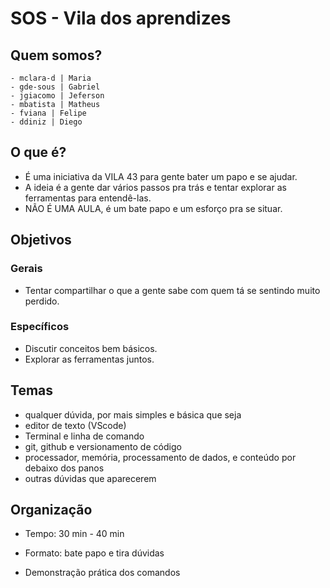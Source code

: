 # SOS - Vila dos aprendizes

## Quem somos?
	- mclara-d | Maria
	- gde-sous | Gabriel
	- jgiacomo | Jeferson
	- mbatista | Matheus
	- fviana | Felipe
	- ddiniz | Diego

## O que é?

- É uma iniciativa da VILA 43 para gente bater um papo e se ajudar.
- A ideia é a gente dar vários passos pra trás e tentar explorar as ferramentas para entendê-las.
- NÃO É UMA AULA, é um bate papo e um esforço pra se situar.


## Objetivos

### Gerais

- Tentar compartilhar o que a gente sabe com quem tá se sentindo muito perdido.

### Específicos

- Discutir conceitos bem básicos.
- Explorar as ferramentas juntos.


## Temas

- qualquer dúvida, por mais simples e básica que seja
- editor de texto (VScode)
- Terminal e linha de comando
- git, github e versionamento de código
- processador, memória, processamento de dados, e conteúdo por debaixo dos panos 
- outras dúvidas que aparecerem



## Organização

- Tempo: 30 min - 40 min

- Formato: bate papo e tira dúvidas

- Demonstração prática dos comandos

